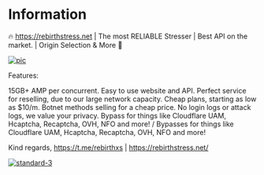 # Information
🔥 https://rebirthstress.net | The most RELIABLE Stresser | Best API on the market. | Origin Selection & More 🚰

<a href="https://ibb.co/9C3VHJm"><img src="https://i.ibb.co/CTsMKqp/pic.png" alt="pic" border="0"></a>

Features:

15GB+ AMP per concurrent.
Easy to use website and API.
Perfect service for reselling, due to our large network capacity.
Cheap plans, starting as low as $10/m. Botnet methods selling for a cheap price.
No login logs or attack logs, we value your privacy. 
Bypass for things like Cloudflare UAM, Hcaptcha, Recaptcha, OVH, NFO and more! / Bypasses for things like Cloudflare UAM, Hcaptcha, Recaptcha, OVH, NFO and more!

 Kind regards, https://t.me/rebirthxs | https://rebirthstress.net/

<a href="https://rebirthstress.net"><img src="https://i.ibb.co/KzppQ5s3/standard-3.gif" alt="standard-3" border="0"></a>
